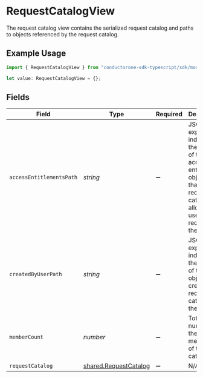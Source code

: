 # RequestCatalogView

The request catalog view contains the serialized request catalog and paths to objects referenced by the request catalog.

## Example Usage

```typescript
import { RequestCatalogView } from "conductorone-sdk-typescript/sdk/models/shared";

let value: RequestCatalogView = {};
```

## Fields

| Field                                                                                                                                          | Type                                                                                                                                           | Required                                                                                                                                       | Description                                                                                                                                    |
| ---------------------------------------------------------------------------------------------------------------------------------------------- | ---------------------------------------------------------------------------------------------------------------------------------------------- | ---------------------------------------------------------------------------------------------------------------------------------------------- | ---------------------------------------------------------------------------------------------------------------------------------------------- |
| `accessEntitlementsPath`                                                                                                                       | *string*                                                                                                                                       | :heavy_minus_sign:                                                                                                                             | JSONPATH expression indicating the location of the access entitlement objects, that the request catalog allows users to request, in the array. |
| `createdByUserPath`                                                                                                                            | *string*                                                                                                                                       | :heavy_minus_sign:                                                                                                                             | JSONPATH expression indicating the location of the User object, that created the request catalog, in the array.                                |
| `memberCount`                                                                                                                                  | *number*                                                                                                                                       | :heavy_minus_sign:                                                                                                                             | Total number of the members of the catalog                                                                                                     |
| `requestCatalog`                                                                                                                               | [shared.RequestCatalog](../../../sdk/models/shared/requestcatalog.md)                                                                          | :heavy_minus_sign:                                                                                                                             | N/A                                                                                                                                            |